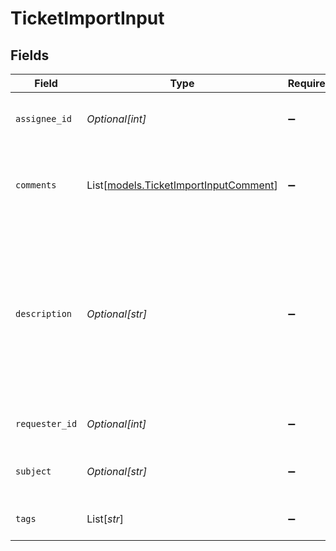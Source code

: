 # TicketImportInput


## Fields

| Field                                                                                                                                                                                      | Type                                                                                                                                                                                       | Required                                                                                                                                                                                   | Description                                                                                                                                                                                |
| ------------------------------------------------------------------------------------------------------------------------------------------------------------------------------------------ | ------------------------------------------------------------------------------------------------------------------------------------------------------------------------------------------ | ------------------------------------------------------------------------------------------------------------------------------------------------------------------------------------------ | ------------------------------------------------------------------------------------------------------------------------------------------------------------------------------------------ |
| `assignee_id`                                                                                                                                                                              | *Optional[int]*                                                                                                                                                                            | :heavy_minus_sign:                                                                                                                                                                         | The agent currently assigned to the ticket                                                                                                                                                 |
| `comments`                                                                                                                                                                                 | List[[models.TicketImportInputComment](../models/ticketimportinputcomment.md)]                                                                                                             | :heavy_minus_sign:                                                                                                                                                                         | The conversation between requesters, collaborators, and agents                                                                                                                             |
| `description`                                                                                                                                                                              | *Optional[str]*                                                                                                                                                                            | :heavy_minus_sign:                                                                                                                                                                         | Read-only first comment on the ticket. When [creating a ticket](#create-ticket), use `comment` to set the description. See [Description and first comment](#description-and-first-comment) |
| `requester_id`                                                                                                                                                                             | *Optional[int]*                                                                                                                                                                            | :heavy_minus_sign:                                                                                                                                                                         | The user who requested this ticket                                                                                                                                                         |
| `subject`                                                                                                                                                                                  | *Optional[str]*                                                                                                                                                                            | :heavy_minus_sign:                                                                                                                                                                         | The value of the subject field for this ticket                                                                                                                                             |
| `tags`                                                                                                                                                                                     | List[*str*]                                                                                                                                                                                | :heavy_minus_sign:                                                                                                                                                                         | The array of tags applied to this ticket                                                                                                                                                   |